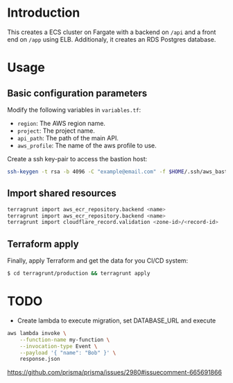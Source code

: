 # Introduction

This creates a ECS cluster on Fargate with a backend on `/api` and a
front end on `/app` using ELB. Additionaly, it creates an RDS Postgres
database.

# Usage

## Basic configuration parameters

Modify the following variables in `variables.tf`:

* `region`: The AWS region name.
* `project`: The project name.
* `api_path`: The path of the main API.
* `aws_profile`: The name of the aws profile to use.

Create a ssh key-pair to access the bastion host:

```bash
ssh-keygen -t rsa -b 4096 -C "example@email.com" -f $HOME/.ssh/aws_bastion
```

## Import shared resources

```bash
terragrunt import aws_ecr_repository.backend <name>
terragrunt import aws_ecr_repository.backend <name>
terragrunt import cloudflare_record.validation <zone-id>/<record-id>
```

## Terraform apply

Finally, apply Terraform and get the data for you CI/CD system:

```bash
$ cd terragrunt/production && terragrunt apply
```

# TODO

* Create lambda to execute migration, set DATABASE_URL and execute

```bash
aws lambda invoke \
    --function-name my-function \
    --invocation-type Event \
    --payload '{ "name": "Bob" }' \
    response.json
```

https://github.com/prisma/prisma/issues/2980#issuecomment-665691866
